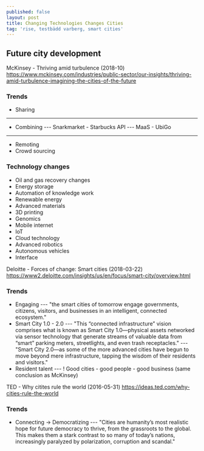 ```yaml
---
published: false
layout: post
title: Changing Technologies Changes Cities
tag: 'rise, testbädd varberg, smart cities'
---
```



## Future city development

McKinsey - Thriving amid turbulence (2018-10)
https://www.mckinsey.com/industries/public-sector/our-insights/thriving-amid-turbulence-imagining-the-cities-of-the-future 
### Trends
- Sharing
--- 
- Combining
--- Snarkmarket - Starbucks API
--- MaaS - UbiGo
--- 
- Remoting
- Crowd sourcing

### Technology changes
- Oil and gas recovery changes
- Energy storage
- Automation of knowledge work
- Renewable energy
- Advanced materials
- 3D printing
- Genomics
- Mobile internet
- IoT
- Cloud technology
- Advanced robotics
- Autonomous vehicles
- Interface 

Deloitte - Forces of change: Smart cities (2018-03-22)
https://www2.deloitte.com/insights/us/en/focus/smart-city/overview.html
### Trends
- Engaging
--- "the smart cities of tomorrow engage governments, citizens, visitors, and businesses in an intelligent, connected ecosystem."
- Smart City 1.0 - 2.0
--- "This “connected infrastructure” vision comprises what is known as Smart City 1.0—physical assets networked via sensor technology that generate streams of valuable data from “smart” parking meters, streetlights, and even trash receptacles."
--- "Smart City 2.0—as some of the more advanced cities have begun to move beyond mere infrastructure, tapping the wisdom of their residents and visitors."
- Resident talent
--- ! Good cities - good people - good business (same conclusion as McKinsey)

TED - Why citites rule the world (2016-05-31)
https://ideas.ted.com/why-cities-rule-the-world
### Trends
- Connecting -> Democratizing
--- "Cities are humanity’s most realistic hope for future democracy to thrive, from the grassroots to the global. This makes them a stark contrast to so many of today’s nations, increasingly paralyzed by polarization, corruption and scandal."
